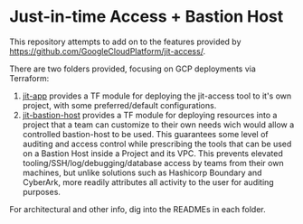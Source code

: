 <!-- Copyright 2023 Google LLC

Licensed under the Apache License, Version 2.0 (the "License");
you may not use this file except in compliance with the License.
You may obtain a copy of the License at

    https://www.apache.org/licenses/LICENSE-2.0

Unless required by applicable law or agreed to in writing, software
distributed under the License is distributed on an "AS IS" BASIS,
WITHOUT WARRANTIES OR CONDITIONS OF ANY KIND, either express or implied.
See the License for the specific language governing permissions and
limitations under the License. -->

# Just-in-time Access + Bastion Host

This repository attempts to add on to the features provided by https://github.com/GoogleCloudPlatform/jit-access/.

There are two folders provided, focusing on GCP deployments via Terraform:
1. [jit-app](./jit-app/) provides a TF module for deploying the jit-access tool to it's own project, with some preferred/default configurations.
2. [jit-bastion-host](./jit-bastion-host/) provides a TF module for deploying resources into a project that a team can customize to their own needs wich would allow a controlled bastion-host to be used. This guarantees some level of auditing and access control while prescribing the tools that can be used on a Bastion Host inside a Project and its VPC. This prevents elevated tooling/SSH/log/debugging/database access by teams from their own machines, but unlike solutions such as Hashicorp Boundary and CyberArk, more readily attributes all activity to the user for auditing purposes.

For architectural and other info, dig into the READMEs in each folder.
